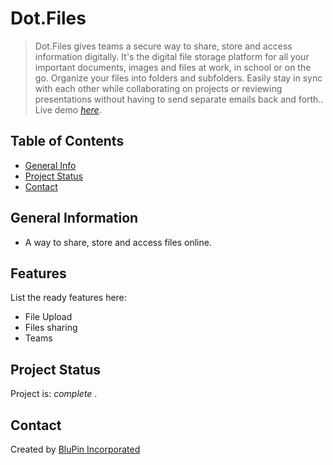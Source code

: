 # Dot.Files
> Dot.Files gives teams a secure way to share, store and access information digitally. It's the digital file storage platform for all your important documents, images and files at work, in school or on the go. Organize your files into folders and subfolders. Easily stay in sync with each other while collaborating on projects or reviewing presentations without having to send separate emails back and forth..
> Live demo [_here_](https://files.infodot.co.za).

## Table of Contents
* [General Info](#general-information)
* [Project Status](#project-status)
* [Contact](#contact)
<!-- * [License](#license) -->


## General Information
- A way to share, store and access files online.


## Features
List the ready features here:
- File Upload
- Files sharing
- Teams

## Project Status
Project is: _complete_ .

## Contact
Created by [BluPin Incorporated](https://www.blupininc.com/)


<!-- Optional -->
<!-- ## License -->
<!-- This project is open source and available under the Mit License](). -->

<!-- You don't have to include all sections - just the one's relevant to your project -->

